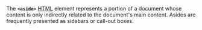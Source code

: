 The **`<aside>`** [HTML](https://developer.mozilla.org/en-US/docs/Web/HTML) element represents a portion of a document whose content is only indirectly related to the document's main content. Asides are frequently presented as sidebars or call-out boxes.
